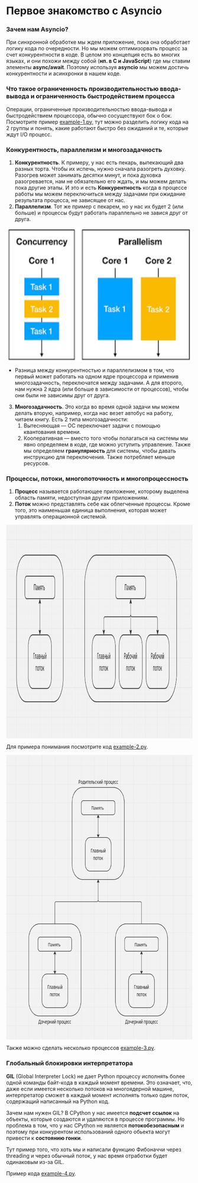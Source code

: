 # Первое знакомство с Asyncio

### Зачем нам Asyncio?

При синхронной обработке мы ждем приложение, пока она обработает логику кода по очередности. Но мы можем оптимизорвать 
процесс за счет конкурентности в коде. В целом это концепция есть во многих языках, и они похожи между собой (**нп. в 
С и JavaScript**) где мы ставим элементы **async/await**. Поэтому используя **asyncio** мы можем достичь конкурентности и 
асинхронки в нашем коде.

### Что такое ограниченность производительностью ввода-вывода и ограниченность быстродействием процесса

Операции, ограниченные производительностью ввода-вывода и быстродействием процессора, обычно сосуществуют бок о бок. 
Посмотрите пример 
[example-1.py](https://github.com/Pro100-Almaz/Python-Concurrency-with-asyncio/blob/108b3e5bb7d16bfac9f8b17baa57ca7a31d5bddc/chapter_1/example-1.py), 
тут можно разделить логику кода на 2 группы и понять, какие работают быстро без ожиданий и те, которые ждут I/O процесс.

### Конкурентность, параллелизм и многозадачность

1. **Конкурентность**. К примеру, у нас есть пекарь, выпекающий два разных торта. Чтобы их испечь, нужно сначала разогреть 
духовку. Разогрев может занимать десятки минут, и пока духовка разогревается, нам не обязательно его ждать, и мы можем делать
пока другие этапы. И это и есть **Конкурентность** когда в процессе работы мы можем переключиться между задачами при ожидание 
результата процесса, не зависящее от нас.
2. **Параллелизм**. Тот же пример с пекарем, но у нас их будет 2 (или больше) и процессы будут работать параллельно не 
завися друг от друга.

<img alt="img_1.png" height="364" src="img_1.png" width="552" style="display: block; margin: auto;"/>

* Разница между конкурентностью и параллелизмом в том, что первый может работать на одном ядре процессора и применив 
многозадачность, переключатся между задачами. А для второго, нам нужна 2 ядра (или больше в зависимости от процессов), 
чтобы они были не зависимы друг от друга.

3. **Многозадачность**. Это когда во время одной задачи мы можем делать вторую, например, когда нас везет автобус на 
работу, читаем книгу. Есть 2 типа многозадачности:
   1. Вытесняющая — ОС переключает задачи с помощью квантования времени.
   2. Кооперативная — вместо того чтобы полагаться на системы мы явно определяем в коде, где можно уступить управление. 
   Также мы определяем **гранулярность** для системы, чтобы давать инструкцию для переключения. Также потребляет меньше 
   ресурсов. 

### Процессы, потоки, многопоточность и многопроцессность 

1. **Процесс** называется работающее приложение, которому выделена область памяти, недоступная другим приложениям.
2. **Поток** можно представлять себе как облегченные процессы. Кроме того, это наименьшая единица выполнения, которая может
управлять операционной системой.

<img alt="img_2.png" height="578" src="img_2.png" width="1273" style="display: block; margin: auto;"/>

Для примера понимания посмотрите код [example-2.py](https://github.com/Pro100-Almaz/Python-Concurrency-with-asyncio/blob/11453417cf4f4a6eeae322d68a8aecdba28c4ced/chapter_1/example-2.py).

<img alt="img_3.png" height="770" src="img_3.png" width="714" style="display: block; margin: auto;"/>

Также можно сделать несколько процессов [example-3.py](https://github.com/Pro100-Almaz/Python-Concurrency-with-asyncio/blob/11453417cf4f4a6eeae322d68a8aecdba28c4ced/chapter_1/example-3.py).

### Глобальный блокировки интерпретатора

**GIL** (Global Interpreter Lock) не дает Python процессу исполнять более одной команды байт-кода
в каждый момент времени. Это означает, что, даже если имеется несколько потоков на многоядерной машине, 
интерпретатор сможет в каждый момент исполнять только один поток, содержащий написанный на Python код.

Зачем нам нужен GIL? В CPython у нас имеется **подсчет ссылок** на объекты, которые создаются и удаляются 
в процессе программы. Но проблема в том, что у нас CPython не является **потокобезопасным** и поэтому при конкурентом
использований одного обьекта могут привести к **состоянию гонки**. 

Тут пример того, что хоть мы и написали функцию Фибоначчи через threading и через обычный поток, 
у нас время отработки будет одинаковым из-за GIL. 

Пример кода [example-4.py](https://github.com/Pro100-Almaz/Python-Concurrency-with-asyncio/blob/11453417cf4f4a6eeae322d68a8aecdba28c4ced/chapter_1/example-3.py).
